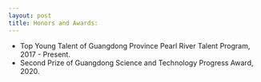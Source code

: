 ```yaml
---
layout: post
title: Honors and Awards:
---
```

<ul>
<li><t1><span>Top Young Talent of Guangdong Province Pearl River Talent Program, 2017 - Present.</span></t1></li>
<li><t1><span>Second Prize of Guangdong Science and Technology Progress Award, 2020.</span></t1></li>
</ul>